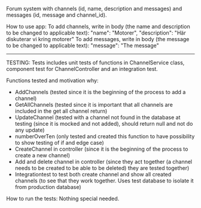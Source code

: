 Forum system with channels (id, name, description and messages) and messages (id, message and channel_id).

How to use app:
To add channels, write in body (the name and description to be changed to applicable text): "name": "Motorer", "description": "Här diskuterar vi kring motorer"
To add messages, write in body (the message to be changed to applicable text): "message": "The message"

----------------------------------------
TESTING:
Tests includes unit tests of functions in ChannelService class, component test for ChannelController and an integration test.

Functions tested and motivation why:
- AddChannels  (tested since it is the beginning of the process to add a channel)
- GetAllChannels  (tested since it is important that all channels are included in the get all channel return)
- UpdateChannel (tested with a channel not found in the database at testing (since it is mocked and not added), should return null and not do any update)
- numberOverTen (only tested and created this function to have possibility to show testing of if and edge case)
- CreateChannel in controller (since it is the beginning of the process to create a new channel)
- Add and delete channel in controller (since they act together (a channel needs to be created to be able to be deleted) they are tested together)
- Integrationtest to test both create channel and show all created channels (to see that they work together. Uses test database to isolate it from production database)

How to run the tests: Nothing special needed. 